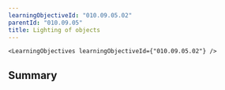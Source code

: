```yaml
---
learningObjectiveId: "010.09.05.02"
parentId: "010.09.05"
title: Lighting of objects
---
```


```tsx eval
<LearningObjectives learningObjectiveId={"010.09.05.02"} />
```

## Summary
